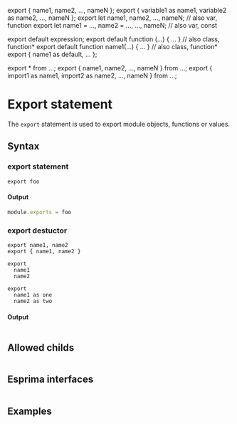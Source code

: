 export { name1, name2, …, nameN };
export { variable1 as name1, variable2 as name2, …, nameN };
export let name1, name2, …, nameN; // also var, function
export let name1 = …, name2 = …, …, nameN; // also var, const

export default expression;
export default function (…) { … } // also class, function*
export default function name1(…) { … } // also class, function*
export { name1 as default, … };

export * from …;
export { name1, name2, …, nameN } from …;
export { import1 as name1, import2 as name2, …, nameN } from …;

Export statement
================

The `export` statement is used to export module objects, functions or values.

Syntax
------

### export statement

```fire
export foo
```

#### Output

```js
module.exports = foo
```

### export destuctor

```fire
export name1, name2
export { name1, name2 }

export
  name1
  name2

export
  name1 as one
  name2 as two
```

#### Output

```js

```

Allowed childs
--------------

```

```

Esprima interfaces
------------------

```ts

```

Examples
--------

```fire

```
